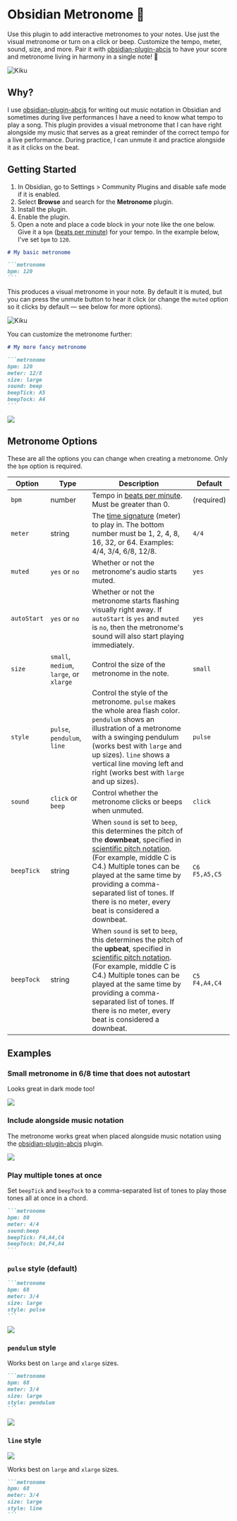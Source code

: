 # Obsidian Metronome 🎵

Use this plugin to add interactive metronomes to your notes. Use just the visual metronome or turn on a click or beep. Customize the tempo, meter, sound, size, and more. Pair it with [obsidian-plugin-abcjs](https://github.com/TilBlechschmidt/obsidian-plugin-abcjs) to have your score and metronome living in harmony in a single note! 🎵

![Kiku](images/demo-1.gif)

## Why?

I use [obsidian-plugin-abcjs](https://github.com/TilBlechschmidt/obsidian-plugin-abcjs) for writing out music notation in Obsidian and sometimes during live performances I have a need to know what tempo to play a song. This plugin provides a visual metronome that I can have right alongside my music that serves as a great reminder of the correct tempo for a live performance. During practice, I can unmute it and practice alongside it as it clicks on the beat.

## Getting Started

1. In Obsidian, go to Settings > Community Plugins and disable safe mode if it is enabled.
1. Select **Browse** and search for the **Metronome** plugin.
1. Install the plugin.
1. Enable the plugin.
1. Open a note and place a code block in your note like the one below. Give it a `bpm` ([beats per minute](https://en.wikipedia.org/wiki/Tempo)) for your tempo. In the example below, I've set `bpm` to `120`.

````markdown
# My basic metronome

```metronome
bpm: 120
```
````

This produces a visual metronome in your note. By default it is muted, but you can press the unmute button to hear it click (or change the `muted` option so it clicks by default &mdash; see below for more options).

![Kiku](images/demo-2.gif)

You can customize the metronome further:

````markdown
# My more fancy metronome

```metronome
bpm: 120
meter: 12/8
size: large
sound: beep
beepTick: A5
beepTock: A4
```
````

![](images/demo-3.gif)

## Metronome Options

These are all the options you can change when creating a metronome. Only the `bpm` option is required.

| Option      | Type                                    | Description                                                                                                                                                                                                                                                                                                                                                            | Default              |
| ----------- | --------------------------------------- | ---------------------------------------------------------------------------------------------------------------------------------------------------------------------------------------------------------------------------------------------------------------------------------------------------------------------------------------------------------------------- | -------------------- |
| `bpm`       | number                                  | Tempo in [beats per minute](https://en.wikipedia.org/wiki/Tempo). Must be greater than 0.                                                                                                                                                                                                                                                                              | (required)           |
| `meter`     | string                                  | The [time signature](https://en.wikipedia.org/wiki/Time_signature) (meter) to play in. The bottom number must be 1, 2, 4, 8, 16, 32, or 64. Examples: 4/4, 3/4, 6/8, 12/8.                                                                                                                                                                                             | `4/4`                |
| `muted`     | `yes` or `no`                           | Whether or not the metronome's audio starts muted.                                                                                                                                                                                                                                                                                                                     | `yes`                |
| `autoStart` | `yes` or `no`                           | Whether or not the metronome starts flashing visually right away. If `autoStart` is `yes` and `muted` is `no`, then the metronome's sound will also start playing immediately.                                                                                                                                                                                         | `yes`                |
| `size`      | `small`, `medium`, `large`, or `xlarge` | Control the size of the metronome in the note.                                                                                                                                                                                                                                                                                                                         | `small`              |
| `style`     | `pulse`, `pendulum`, `line`             | Control the style of the metronome. `pulse` makes the whole area flash color. `pendulum` shows an illustration of a metronome with a swinging pendulum (works best with `large` and up sizes). `line` shows a vertical line moving left and right (works best with `large` and up sizes).                                                                              | `pulse`              |
| `sound`     | `click` or `beep`                       | Control whether the metronome clicks or beeps when unmuted.                                                                                                                                                                                                                                                                                                            | `click`              |
| `beepTick`  | string                                  | When `sound` is set to `beep`, this determines the pitch of the **downbeat**, specified in [scientific pitch notation](https://en.wikipedia.org/wiki/Scientific_pitch_notation). (For example, middle C is C4.) Multiple tones can be played at the same time by providing a comma-separated list of tones. If there is no meter, every beat is considered a downbeat. | `C6`<br/>`F5,A5,C5`  |
| `beepTock`  | string                                  | When `sound` is set to `beep`, this determines the pitch of the **upbeat**, specified in [scientific pitch notation](https://en.wikipedia.org/wiki/Scientific_pitch_notation). (For example, middle C is C4.) Multiple tones can be played at the same time by providing a comma-separated list of tones. If there is no meter, every beat is considered a downbeat.   | `C5`<br/>`F4,A4,C4 ` |

## Examples

### Small metronome in 6/8 time that does not autostart

Looks great in dark mode too!

![](images/demo-4.gif)

### Include alongside music notation

The metronome works great when placed alongside music notation using the [obsidian-plugin-abcjs](https://github.com/TilBlechschmidt/obsidian-plugin-abcjs) plugin.

![](images/demo-5.gif)

### Play multiple tones at once

Set `beepTick` and `beepTock` to a comma-separated list of tones to play those tones all at once in a chord.

````markdown
```metronome
bpm: 80
meter: 4/4
sound:beep
beepTick: F4,A4,C4
beepTock: D4,F4,A4
```
````

### `pulse` style (default)

````markdown
```metronome
bpm: 68
meter: 3/4
size: large
style: pulse
```
````

![](images/demo-6.gif)

### `pendulum` style

Works best on `large` and `xlarge` sizes.

````markdown
```metronome
bpm: 68
meter: 3/4
size: large
style: pendulum
```
````

![](images/demo-7.gif)

### `line` style

![](images/demo-8.gif)

Works best on `large` and `xlarge` sizes.

````markdown
```metronome
bpm: 68
meter: 3/4
size: large
style: line
```
````
